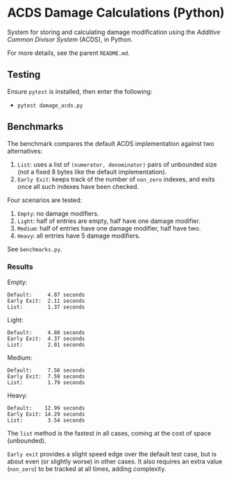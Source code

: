 # ACDS Damage Calculations (Python)
System for storing and calculating damage modification using the *Additive Common Divisor System* (ACDS), in Python.

For more details, see the parent `README.md`.

## Testing

Ensure `pytest` is installed, then enter the following:
- `pytest damage_acds.py`

## Benchmarks

The benchmark compares the default ACDS implementation against two alternatives:
1. `List`: uses a list of `(numerator, denominator)` pairs of unbounded size (not a fixed 8 bytes like the default implementation).
2. `Early Exit`: keeps track of the number of `non_zero` indexes, and exits once all such indexes have been checked.

Four scenarios are tested:
1. `Empty`: no damage modifiers.
2. `Light`:  half of entries are empty, half have one damage modifier.
3. `Medium`:  half of entries have one damage modifier, half have two.
4. `Heavy`: all entries have 5 damage modifiers.

See `benchmarks.py`.

### Results

Empty:
```
Default:     4.07 seconds
Early Exit:  2.11 seconds
List:        1.37 seconds
```
Light:
```
Default:     4.88 seconds
Early Exit:  4.37 seconds
List:        2.01 seconds
```
Medium:
```
Default:     7.56 seconds
Early Exit:  7.59 seconds
List:        1.79 seconds
```  
Heavy:
```
Default:    12.99 seconds
Early Exit: 14.29 seconds
List:        3.54 seconds
```

The `list` method is the fastest in all cases, coming at the cost of space (unbounded).

`Early exit` provides a slight speed edge over the default test case, but is about even (or slightly worse) in other cases.  It also requires an extra value (`non_zero`) to be tracked at all times, adding complexity.
